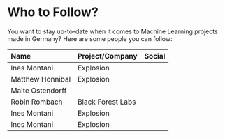 # Who to Follow?

You want to stay up-to-date when it comes to Machine Learning projects made in Germany? Here are some people you can follow:

| Name | Project/Company | Social |
| :--- | :--- | :--- |
| Ines Montani | Explosion | |
| Matthew Honnibal | Explosion | |
| Malte Ostendorff |  | |
| Robin Rombach | Black Forest Labs | |
| Ines Montani | Explosion | |
| Ines Montani | Explosion | |
